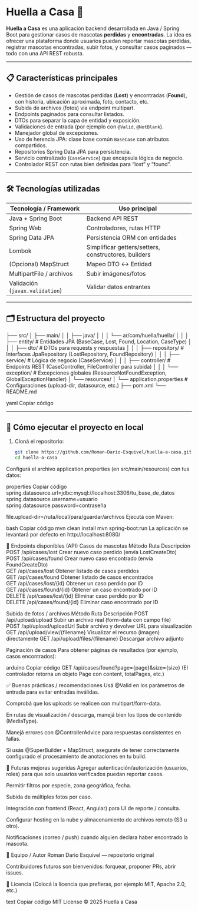 # Huella a Casa 🐾

**Huella a Casa** es una aplicación backend desarrollada en Java / Spring Boot para gestionar casos de mascotas **perdidas** y **encontradas**. La idea es ofrecer una plataforma donde usuarios puedan reportar mascotas perdidas, registrar mascotas encontradas, subir fotos, y consultar casos paginados — todo con una API REST robusta.

---

## 📋 Características principales

- Gestión de casos de mascotas perdidas (**Lost**) y encontradas (**Found**), con historia, ubicación aproximada, foto, contacto, etc.  
- Subida de archivos (fotos) via endpoint multipart.  
- Endpoints paginados para consultar listados.  
- DTOs para separar la capa de entidad y exposición.  
- Validaciones de entrada (por ejemplo con `@Valid`, `@NotBlank`).  
- Manejador global de excepciones.  
- Uso de herencia JPA: clase base común `BaseCase` con atributos compartidos.  
- Repositorios Spring Data JPA para persistencia.  
- Servicio centralizado (`CaseService`) que encapsula lógica de negocio.  
- Controlador REST con rutas bien definidas para “lost” y “found”.

---

## 🛠️ Tecnologías utilizadas

| Tecnología / Framework | Uso principal |
|------------------------|----------------|
| Java + Spring Boot     | Backend API REST |
| Spring Web              | Controladores, rutas HTTP |
| Spring Data JPA         | Persistencia ORM con entidades |
| Lombok                  | Simplificar getters/setters, constructores, builders |
| (Opcional) MapStruct   | Mapeo DTO ↔ Entidad |
| MultipartFile / archivos | Subir imágenes/fotos |
| Validación (`javax.validation`) | Validar datos entrantes |

---

## 🗂️ Estructura del proyecto

├── src/
│ ├── main/
│ │ ├── java/
│ │ │ └── ar/com/huella/huella/
│ │ │ ├── entity/ # Entidades JPA (BaseCase, Lost, Found, Location, CaseType)
│ │ │ ├── dto/ # DTOs para requests y respuestas
│ │ │ ├── repository/ # Interfaces JpaRepository (LostRepository, FoundRepository)
│ │ │ ├── service/ # Lógica de negocio (CaseService)
│ │ │ ├── controller/ # Endpoints REST (CaseController, FileController para subida)
│ │ │ └── exception/ # Excepciones globales (ResourceNotFoundException, GlobalExceptionHandler)
│ └── resources/
│ └── application.properties # Configuraciones (upload-dir, datasource, etc.)
├── pom.xml
└── README.md

yaml
Copiar código

---

## 🚀 Cómo ejecutar el proyecto en local

1. Cloná el repositorio:

   ```bash
   git clone https://github.com/Roman-Dario-Esquivel/huella-a-casa.git
   cd huella-a-casa
Configurá el archivo application.properties (en src/main/resources) con tus datos:

properties
Copiar código
spring.datasource.url=jdbc:mysql://localhost:3306/tu_base_de_datos
spring.datasource.username=usuario
spring.datasource.password=contraseña

file.upload-dir=/ruta/local/para/guardar/archivos
Ejecutá con Maven:

bash
Copiar código
mvn clean install
mvn spring-boot:run
La aplicación se levantará por defecto en http://localhost:8080/

🧩 Endpoints disponibles (API)
Casos de mascotas
Método	Ruta	Descripción
POST /api/cases/lost	Crear nuevo caso perdido (envía LostCreateDto)	
POST /api/cases/found	Crear nuevo caso encontrado (envía FoundCreateDto)	
GET /api/cases/lost	Obtener listado de casos perdidos	
GET /api/cases/found	Obtener listado de casos encontrados	
GET /api/cases/lost/{id}	Obtener un caso perdido por ID	
GET /api/cases/found/{id}	Obtener un caso encontrado por ID	
DELETE /api/cases/lost/{id}	Eliminar caso perdido por ID	
DELETE /api/cases/found/{id}	Eliminar caso encontrado por ID	

Subida de fotos / archivos
Método	Ruta	Descripción
POST /api/upload/upload	Subir un archivo real (form-data con campo file)	
POST /api/upload/uploadUrl	Subir archivo y devolver URL para visualización	
GET /api/upload/view/{filename}	Visualizar el recurso (imagen) directamente	
GET /api/upload/files/{filename}	Descargar archivo adjunto	

Paginación de casos
Para obtener páginas de resultados (por ejemplo, casos encontrados):

arduino
Copiar código
GET /api/cases/found?page={page}&size={size}
(El controlador retorna un objeto Page<FoundDto> con content, totalPages, etc.)

✅ Buenas prácticas / recomendaciones
Usá @Valid en los parámetros de entrada para evitar entradas inválidas.

Comprobá que los uploads se realicen con multipart/form-data.

En rutas de visualización / descarga, manejá bien los tipos de contenido (MediaType).

Manejá errores con @ControllerAdvice para respuestas consistentes en fallas.

Si usás @SuperBuilder + MapStruct, asegurate de tener correctamente configurado el procesamiento de anotaciones en tu build.

📌 Futuras mejoras sugeridas
Agregar autenticación/autorización (usuarios, roles) para que solo usuarios verificados puedan reportar casos.

Permitir filtros por especie, zona geográfica, fecha.

Subida de múltiples fotos por caso.

Integración con frontend (React, Angular) para UI de reporte / consulta.

Configurar hosting en la nube y almacenamiento de archivos remoto (S3 u otro).

Notificaciones (correo / push) cuando alguien declara haber encontrado la mascota.

👥 Equipo / Autor
Roman Dario Esquivel — repositorio original

Contribuidores futuros son bienvenidos: forquear, proponer PRs, abrir issues.

📜 Licencia
(Colocá la licencia que prefieras, por ejemplo MIT, Apache 2.0, etc.)

text
Copiar código
MIT License
© 2025 Huella a Casa
